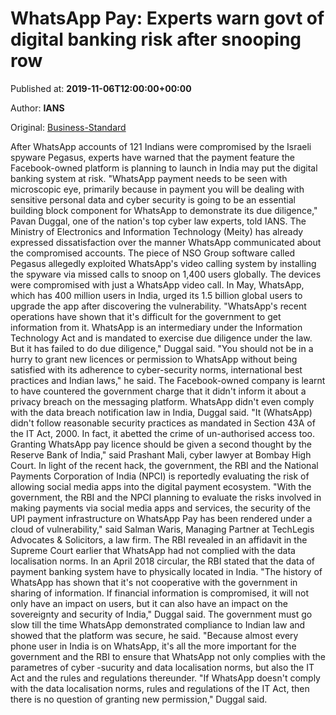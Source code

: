 
# WhatsApp Pay: Experts warn govt of digital banking risk after snooping row

Published at: **2019-11-06T12:00:00+00:00**

Author: **IANS**

Original: [Business-Standard](https://www.business-standard.com/article/technology/whatsapp-pay-experts-warn-govt-of-digital-banking-risk-after-snooping-row-119110601279_1.html)

After WhatsApp accounts of 121 Indians were compromised by the Israeli spyware Pegasus, experts have warned that the payment feature the Facebook-owned platform is planning to launch in India may put the digital banking system at risk.
"WhatsApp payment needs to be seen with microscopic eye, primarily because in payment you will be dealing with sensitive personal data and cyber security is going to be an essential building block component for WhatsApp to demonstrate its due diligence," Pavan Duggal, one of the nation's top cyber law experts, told IANS.
The Ministry of Electronics and Information Technology (Meity) has already expressed dissatisfaction over the manner WhatsApp communicated about the compromised accounts.
The piece of NSO Group software called Pegasus allegedly exploited WhatsApp's video calling system by installing the spyware via missed calls to snoop on 1,400 users globally. The devices were compromised with just a WhatsApp video call.
In May, WhatsApp, which has 400 million users in India, urged its 1.5 billion global users to upgrade the app after discovering the vulnerability.
"WhatsApp's recent operations have shown that it's difficult for the government to get information from it. WhatsApp is an intermediary under the Information Technology Act and is mandated to exercise due diligence under the law. But it has failed to do due diligence," Duggal said.
"You should not be in a hurry to grant new licences or permission to WhatsApp without being satisfied with its adherence to cyber-security norms, international best practices and Indian laws," he said.
The Facebook-owned company is learnt to have countered the government charge that it didn't inform it about a privacy breach on the messaging platform. WhatsApp didn't even comply with the data breach notification law in India, Duggal said.
"It (WhatsApp) didn't follow reasonable security practices as mandated in Section 43A of the IT Act, 2000. In fact, it abetted the crime of un-authorised access too. Granting WhatsApp pay licence should be given a second thought by the Reserve Bank of India," said Prashant Mali, cyber lawyer at Bombay High Court.
In light of the recent hack, the government, the RBI and the National Payments Corporation of India (NPCI) is reportedly evaluating the risk of allowing social media apps into the digital payment ecosystem.
"With the government, the RBI and the NPCI planning to evaluate the risks involved in making payments via social media apps and services, the security of the UPI payment infrastructure on WhatsApp Pay has been rendered under a cloud of vulnerability," said Salman Waris, Managing Partner at TechLegis Advocates & Solicitors, a law firm.
The RBI revealed in an affidavit in the Supreme Court earlier that WhatsApp had not complied with the data localisation norms. In an April 2018 circular, the RBI stated that the data of payment banking system have to physically located in India.
"The history of WhatsApp has shown that it's not cooperative with the government in sharing of information. If financial information is compromised, it will not only have an impact on users, but it can also have an impact on the sovereignty and security of India," Duggal said.
The government must go slow till the time WhatsApp demonstrated compliance to Indian law and showed that the platform was secure, he said.
"Because almost every phone user in India is on WhatsApp, it's all the more important for the government and the RBI to ensure that WhatsApp not only complies with the parametres of cyber -sucurity and data localisation norms, but also the IT Act and the rules and regulations thereunder.
"If WhatsApp doesn't comply with the data localisation norms, rules and regulations of the IT Act, then there is no question of granting new permission," Duggal said.
